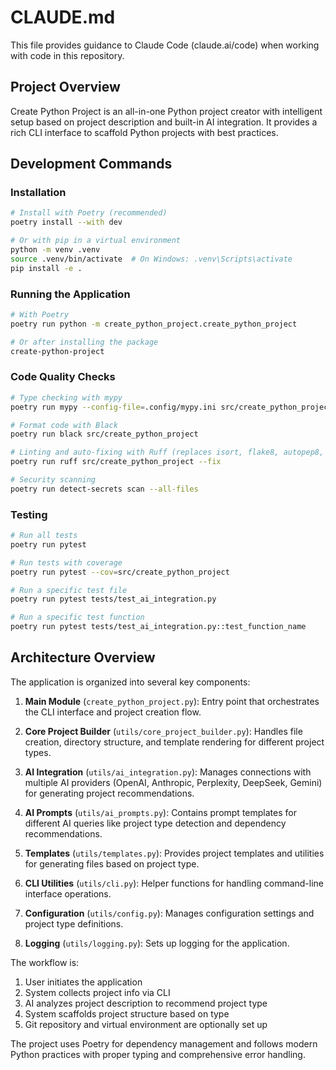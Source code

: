 # CLAUDE.md

This file provides guidance to Claude Code (claude.ai/code) when working with code in this repository.

## Project Overview

Create Python Project is an all-in-one Python project creator with intelligent setup based on project description and built-in AI integration. It provides a rich CLI interface to scaffold Python projects with best practices.

## Development Commands

### Installation

```bash
# Install with Poetry (recommended)
poetry install --with dev

# Or with pip in a virtual environment
python -m venv .venv
source .venv/bin/activate  # On Windows: .venv\Scripts\activate
pip install -e .
```

### Running the Application

```bash
# With Poetry
poetry run python -m create_python_project.create_python_project

# Or after installing the package
create-python-project
```

### Code Quality Checks

```bash
# Type checking with mypy
poetry run mypy --config-file=.config/mypy.ini src/create_python_project

# Format code with Black
poetry run black src/create_python_project

# Linting and auto-fixing with Ruff (replaces isort, flake8, autopep8, pyupgrade, autoflake)
poetry run ruff src/create_python_project --fix

# Security scanning
poetry run detect-secrets scan --all-files
```

### Testing

```bash
# Run all tests
poetry run pytest

# Run tests with coverage
poetry run pytest --cov=src/create_python_project

# Run a specific test file
poetry run pytest tests/test_ai_integration.py

# Run a specific test function
poetry run pytest tests/test_ai_integration.py::test_function_name
```

## Architecture Overview

The application is organized into several key components:

1. **Main Module** (`create_python_project.py`): Entry point that orchestrates the CLI interface and project creation flow.

2. **Core Project Builder** (`utils/core_project_builder.py`): Handles file creation, directory structure, and template rendering for different project types.

3. **AI Integration** (`utils/ai_integration.py`): Manages connections with multiple AI providers (OpenAI, Anthropic, Perplexity, DeepSeek, Gemini) for generating project recommendations.

4. **AI Prompts** (`utils/ai_prompts.py`): Contains prompt templates for different AI queries like project type detection and dependency recommendations.

5. **Templates** (`utils/templates.py`): Provides project templates and utilities for generating files based on project type.

6. **CLI Utilities** (`utils/cli.py`): Helper functions for handling command-line interface operations.

7. **Configuration** (`utils/config.py`): Manages configuration settings and project type definitions.

8. **Logging** (`utils/logging.py`): Sets up logging for the application.

The workflow is:
1. User initiates the application
2. System collects project info via CLI
3. AI analyzes project description to recommend project type
4. System scaffolds project structure based on type
5. Git repository and virtual environment are optionally set up

The project uses Poetry for dependency management and follows modern Python practices with proper typing and comprehensive error handling.